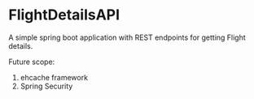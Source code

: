 # FlightDetailsAPI
A simple spring boot application with REST endpoints for getting Flight details.

Future scope: 
1. ehcache framework
2. Spring Security 
